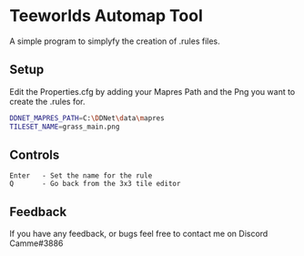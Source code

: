 # Teeworlds Automap Tool

A simple program to simplyfy the creation of .rules files.


## Setup


Edit the Properties.cfg by adding your Mapres Path and the Png you want to create the .rules for.
```bash
DDNET_MAPRES_PATH=C:\DDNet\data\mapres
TILESET_NAME=grass_main.png
```

## Controls

```
Enter   - Set the name for the rule
Q       - Go back from the 3x3 tile editor
```
## Feedback

If you have any feedback, or bugs feel free to contact me on Discord Camme#3886

